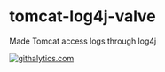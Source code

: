 tomcat-log4j-valve
==================

Made Tomcat access logs through log4j

[![githalytics.com](https://cruel-carlota.pagodabox.com/0f0f0f0f0f0f0f0f0f0f0f0f0f0f0f0f "githalytics.com")](https://githalytics.com/jbestanislao/tomcat-log4j-valve)